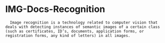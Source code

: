 # IMG-Docs-Recognition
      Image recognition is a technology related to computer vision that deals with detecting instances of semantic images of a certain class (such as certificates, ID’s, documents, application forms, or registration forms, any kind of letters) in all images.
